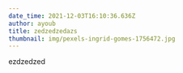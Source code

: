 ```yaml
---
date_time: 2021-12-03T16:10:36.636Z
author: ayoub
title: zedzedzedazs
thumbnail: img/pexels-ingrid-gomes-1756472.jpg
---
```

ezdzedzed